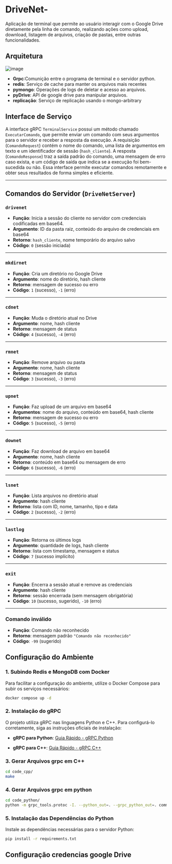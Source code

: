 # DriveNet-
 Aplicação de terminal que permite ao usuário interagir com o Google Drive diretamente pela linha de comando, realizando ações como upload, download, listagem de arquivos, criação de pastas, entre outras funcionalidades. 
## Arquitetura

![image](https://github.com/user-attachments/assets/93df7a6e-4a0d-4f36-b7e3-df453a72c317)

* **Grpc**:Comunição entre o programa de terminal e o servidor python.
* **redis**: Serviço de cache para manter os arquivos mais recentes
* **pymongo**: Operações de logs de deletar e acesso ao arquivos.
* **pyDrive**: API de google drive para manipular arquivos.
* **replicação**: Serviço de replicação usando o mongo-arbitrary 

## Interface de Serviço

A interface gRPC `TerminalService` possui um método chamado `ExecutarComando`, que permite enviar um comando com seus argumentos para o servidor e receber a resposta da execução.
A requisição (`ComandoRequest`) contém o nome do comando, uma lista de argumentos em texto e um identificador de sessão (`hash_cliente`).
A resposta (`ComandoResponse`) traz a saída padrão do comando, uma mensagem de erro caso exista, e um código de saída que indica se a execução foi bem-sucedida ou não.
Essa interface permite executar comandos remotamente e obter seus resultados de forma simples e eficiente.

---

## Comandos do Servidor (`DriveNetServer`)

### `drivenet`

* **Função**: Inicia a sessão do cliente no servidor com credenciais codificadas em base64.
* **Argumento**: ID da pasta raiz, conteúdo do arquivo de credenciais em base64
* **Retorno**: `hash_cliente`, nome temporário do arquivo salvo
* **Código**: `0` (sessão iniciada)

---

### `mkdirnet`

* **Função**: Cria um diretório no Google Drive
* **Argumento**: nome do diretório, hash cliente
* **Retorno**: mensagem de sucesso ou erro
* **Código**: `1` (sucesso), `-1` (erro)

---

### `cdnet`

* **Função**: Muda o diretório atual no Drive
* **Argumento**: nome, hash cliente
* **Retorno**: mensagem de status
* **Código**: `4` (sucesso), `-4` (erro)

---

### `rmnet`

* **Função**: Remove arquivo ou pasta
* **Argumento**: nome, hash cliente
* **Retorno**: mensagem de status
* **Código**: `3` (sucesso), `-3` (erro)

---

### `upnet`

* **Função**: Faz upload de um arquivo em base64
* **Argumentos**: nome do arquivo, conteúdo em base64, hash cliente
* **Retorno**: mensagem de sucesso ou erro
* **Código**: `5` (sucesso), `-5` (erro)

---

### `downet`

* **Função**: Faz download de arquivo em base64
* **Argumento**: nome, hash cliente
* **Retorno**: conteúdo em base64 ou mensagem de erro
* **Código**: `6` (sucesso), `-6` (erro)

---

### `lsnet`

* **Função**: Lista arquivos no diretório atual
* **Argumento**: hash cliente
* **Retorno**: lista com ID, nome, tamanho, tipo e data
* **Código**: `2` (sucesso), `-2` (erro)

---

### `lastlog`

* **Função**: Retorna os últimos logs
* **Argumento**: quantidade de logs, hash cliente
* **Retorno**: lista com timestamp, mensagem e status
* **Código**: `7` (sucesso implícito)

---

### `exit`

* **Função**: Encerra a sessão atual e remove as credenciais
* **Argumento**: hash cliente
* **Retorno**: sessão encerrada (sem mensagem obrigatória)
* **Código**: `10` (sucesso, sugerido), `-10` (erro)

---

### Comando inválido

* **Função**: Comando não reconhecido
* **Retorno**: mensagem padrão `"Comando não reconhecido"`
* **Código**: `-99` (sugerido)


## Configuração do Ambiente

### 1. Subindo Redis e MongoDB com Docker

Para facilitar a configuração do ambiente, utilize o Docker Compose para subir os serviços necessários:

```bash
docker compose up -d
```


### 2. Instalação do gRPC

O projeto utiliza gRPC nas linguagens Python e C++. Para configurá-lo corretamente, siga as instruções oficiais de instalação:

* **gRPC para Python**:
  [Guia Rápido - gRPC Python](https://grpc.io/docs/languages/python/quickstart/)

* **gRPC para C++**:
  [Guia Rápido - gRPC C++](https://grpc.io/docs/languages/cpp/quickstart/)


### 3. Gerar Arquivos grpc em C++ 
```bash
cd code_cpp/
make
```

### 4. Gerar Arquivos grpc em python 
```bash
cd code_python/
python -m grpc_tools.protoc -I. --python_out=. --grpc_python_out=. command.proto
```

### 5. Instalação das Dependências do Python
Instale as dependências necessárias para o servidor Python:

```bash
pip install -r requirements.txt
```

## Configuração credencias google Drive 

